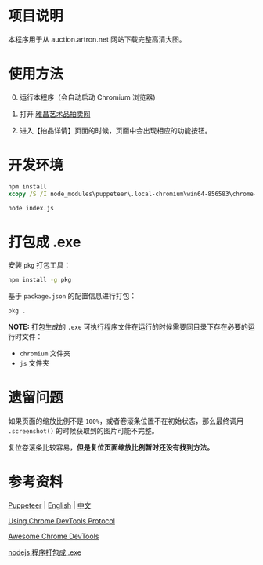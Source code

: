 # 项目说明

本程序用于从 auction.artron.net 网站下载完整高清大图。


# 使用方法

0. 运行本程序（会自动启动 Chromium 浏览器)

1. 打开 [雅昌艺术品拍卖网](https://auction.artron.net/)

2. 进入【拍品详情】页面的时候，页面中会出现相应的功能按钮。


# 开发环境

```cmd
npm install
xcopy /S /I node_modules\puppeteer\.local-chromium\win64-856583\chrome-win .\chromium

node index.js
```


# 打包成 .exe

安装 `pkg` 打包工具：
```cmd
npm install -g pkg
```

基于 `package.json` 的配置信息进行打包：
```cmd
pkg .
```

**NOTE:** 打包生成的 `.exe` 可执行程序文件在运行的时候需要同目录下存在必要的运行时文件：
- `chromium` 文件夹
- `js` 文件夹


# 遗留问题

如果页面的缩放比例不是 `100%`，或者卷滚条位置不在初始状态，那么最终调用 `.screenshot()` 的时候获取到的图片可能不完整。

复位卷滚条比较容易，**但是复位页面缩放比例暂时还没有找到方法。**


# 参考资料

[Puppeteer](https://github.com/puppeteer/puppeteer)
| [English](https://pptr.dev/)
| [中文](https://zhaoqize.github.io/puppeteer-api-zh_CN/)

[Using Chrome DevTools Protocol](https://github.com/aslushnikov/getting-started-with-cdp)

[Awesome Chrome DevTools](https://github.com/ChromeDevTools/awesome-chrome-devtools)

[nodejs 程序打包成 .exe](https://github.com/vercel/pkg)
